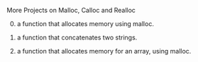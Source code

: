 More Projects on Malloc, Calloc and Realloc

0.  a function that allocates memory using malloc.

1.  a function that concatenates two strings.

2.  a function that allocates memory for an array, using malloc.

